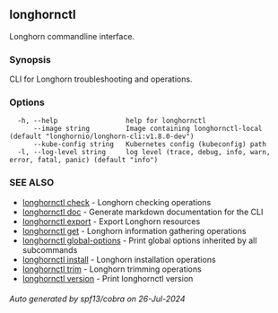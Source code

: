## longhornctl

Longhorn commandline interface.

### Synopsis

CLI for Longhorn troubleshooting and operations.

### Options

```
  -h, --help                 help for longhornctl
      --image string         Image containing longhornctl-local (default "longhornio/longhorn-cli:v1.8.0-dev")
      --kube-config string   Kubernetes config (kubeconfig) path
  -l, --log-level string     log level (trace, debug, info, warn, error, fatal, panic) (default "info")
```

### SEE ALSO

* [longhornctl check](longhornctl_check.md)	 - Longhorn checking operations
* [longhornctl doc](longhornctl_doc.md)	 - Generate markdown documentation for the CLI
* [longhornctl export](longhornctl_export.md)	 - Export Longhorn resources
* [longhornctl get](longhornctl_get.md)	 - Longhorn information gathering operations
* [longhornctl global-options](longhornctl_global-options.md)	 - Print global options inherited by all subcommands
* [longhornctl install](longhornctl_install.md)	 - Longhorn installation operations
* [longhornctl trim](longhornctl_trim.md)	 - Longhorn trimming operations
* [longhornctl version](longhornctl_version.md)	 - Print longhornctl version

###### Auto generated by spf13/cobra on 26-Jul-2024
